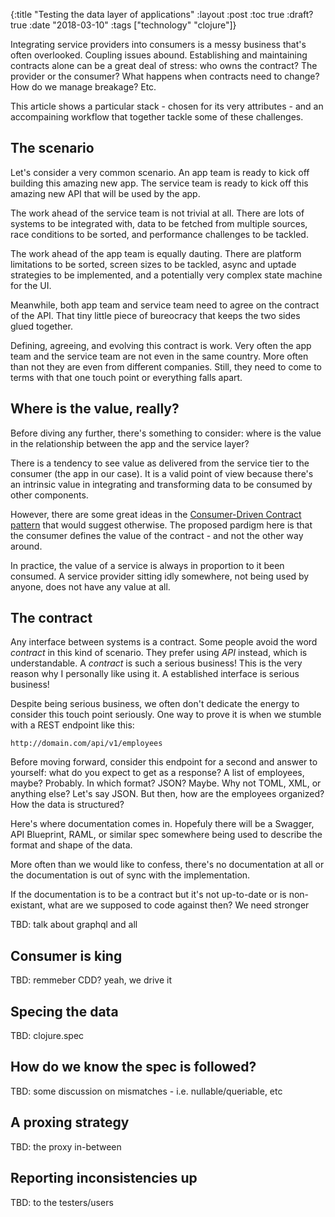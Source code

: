{:title  "Testing the data layer of applications"
 :layout :post
 :toc    true
 :draft? true
 :date   "2018-03-10"
 :tags   ["technology" "clojure"]}

Integrating service providers into consumers is a messy business that's often overlooked. Coupling issues abound. Establishing and maintaining contracts alone can be a great deal of stress: who owns the contract? The provider or the consumer? What happens when contracts need to change? How do we manage breakage? Etc.

This article shows a particular stack - chosen for its very attributes - and an accompaining workflow that together tackle some of these challenges.


## The scenario

Let's consider a very common scenario. An app team is ready to kick off building this amazing new app. The service team is ready to kick off this amazing new API that will be used by the app.

The work ahead of the service team is not trivial at all. There are lots of systems to be integrated with, data to be fetched from multiple sources, race conditions to be sorted, and performance challenges to be tackled.

The work ahead of the app team is equally dauting. There are platform limitations to be sorted, screen sizes to be tackled, async and uptade strategies to be implemented, and a potentially very complex state machine for the UI.

Meanwhile, both app team and service team need to agree on the contract of the API. That tiny little piece of bureocracy that keeps the two sides glued together.

Defining, agreeing, and evolving this contract is work. Very often the app team and the service team are not even in the same country. More often than not they are even from different companies. Still, they need to come to terms with that one touch point or everything falls apart.


## Where is the value, really?

Before diving any further, there's something to consider: where is the value in the relationship between the app and the service layer?

There is a tendency to see value as delivered from the service tier to the consumer (the app in our case). It is a valid point of view because there's an intrinsic value in integrating and transforming data to be consumed by other components.

However, there are some great ideas in the [Consumer-Driven Contract pattern](https://www.martinfowler.com/articles/consumerDrivenContracts.html) that would suggest otherwise. The proposed pardigm here is that the consumer defines the value of the contract - and not the other way around.

In practice, the value of a service is always in proportion to it been consumed. A service provider sitting idly somewhere, not being used by anyone, does not have any value at all.


## The contract

Any interface between systems is a contract. Some people avoid the word _contract_ in this kind of scenario. They prefer using _API_ instead, which is understandable. A _contract_ is such a serious business! This is the very reason why I personally like using it. A established interface is serious business!

Despite being serious business, we often don't dedicate the energy to consider this touch point seriously. One way to prove it is when we stumble with a REST endpoint like this:

    http://domain.com/api/v1/employees

Before moving forward, consider this endpoint for a second and answer to yourself: what do you expect to get as a response? A list of employees, maybe? Probably. In which format? JSON? Maybe. Why not TOML, XML, or anything else? Let's say JSON. But then, how are the employees organized? How the data is structured?

Here's where documentation comes in. Hopefuly there will be a Swagger, API Blueprint, RAML, or similar spec somewhere being used to describe the format and shape of the data.

More often than we would like to confess, there's no documentation at all or the documentation is out of sync with the implementation.

If the documentation is to be a contract but it's not up-to-date or is non-existant, what are we supposed to code against then? We need stronger 

TBD: talk about graphql and all

## Consumer is king

TBD: remmeber CDD? yeah, we drive it

## Specing the data

TBD: clojure.spec

## How do we know the spec is followed?

TBD: some discussion on mismatches - i.e. nullable/queriable, etc

## A proxing strategy

TBD: the proxy in-between

## Reporting inconsistencies up

TBD: to the testers/users
